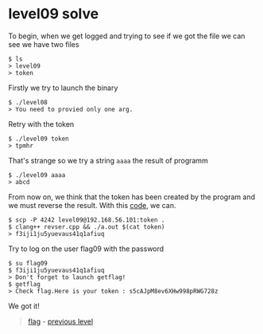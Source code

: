 # level09 solve

To begin, when we get logged and trying to see if we got the file we can see we have two files

```
$ ls
> level09
> token
```
Firstly we try to launch the binary

```
$ ./level08
> You need to provied only one arg.
```

Retry with the token

```
$ ./level09 token
> tpmhr
```

That's strange so we try a string `aaaa` the result of programm

```
$ ./level09 aaaa
> abcd
```

From now on, we think that the token has been created by the program and we must reverse the result.
With this <a href="./revser.cpp">code</a>, we can.

```
$ scp -P 4242 level09@192.168.56.101:token .
$ clang++ revser.cpp && ./a.out $(cat token)
> f3iji1ju5yuevaus41q1afiuq
```

Try to log on the user flag09 with the password

```
$ su flag09
$ f3iji1ju5yuevaus41q1afiuq
> Don't forget to launch getflag!
$ getflag
> Check flag.Here is your token : s5cAJpM8ev6XHw998pRWG728z
```

We got it!

> <a href="../flag">flag</a> - <a href="../../level08">previous level</a> <!-- - <a href="../../level10">next level</a> -->
